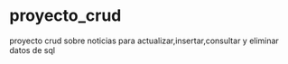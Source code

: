 # proyecto_crud
proyecto crud sobre noticias para actualizar,insertar,consultar y eliminar datos de sql
